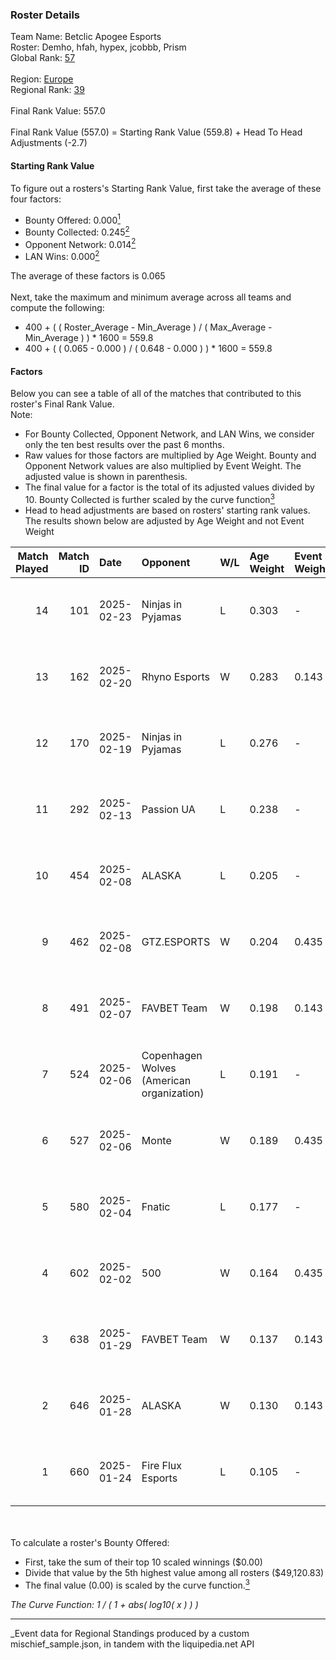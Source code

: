 ### Roster Details<br />
Team Name: Betclic Apogee Esports<br />
Roster: Demho, hfah, hypex, jcobbb, Prism<br />
Global Rank: [57](../../standings_global_2025_07_07.md)<br />
<br />
Region: [Europe]( ../../standings_europe_2025_07_07.md)<br />
Regional Rank: [39]( ../../standings_europe_2025_07_07.md)<br />
<br />
Final Rank Value:  557.0<br />
<br />
Final Rank Value (557.0) = Starting Rank Value (559.8) + Head To Head Adjustments (-2.7)<br />

#### Starting Rank Value<br />
To figure out a rosters's Starting Rank Value, first take the average of these four factors:<br />
- Bounty Offered: 0.000[<sup>1</sup>](#table2)
- Bounty Collected: 0.245[<sup>2</sup>](#table1)
- Opponent Network: 0.014[<sup>2</sup>](#table1)
- LAN Wins: 0.000[<sup>2</sup>](#table1)

The average of these factors is 0.065<br />
<br />
Next, take the maximum and minimum average across all teams and compute the following:<br />
- 400 + ( ( Roster_Average - Min_Average ) / ( Max_Average - Min_Average ) ) * 1600 = 559.8
- 400 + ( ( 0.065 - 0.000 ) / ( 0.648 - 0.000 ) ) * 1600 = 559.8


#### Factors<br />
Below you can see a table of all of the matches that contributed to this roster's Final Rank Value.<br />
Note:<br />

- For Bounty Collected, Opponent Network, and LAN Wins, we consider only the ten best results over the past 6 months.
- Raw values for those factors are multiplied by Age Weight. Bounty and Opponent Network values are also multiplied by Event Weight. The adjusted value is shown in parenthesis.
- The final value for a factor is the total of its adjusted values divided by 10. Bounty Collected is further scaled by the curve function[<sup>3</sup>](#curveFunction)
- Head to head adjustments are based on rosters' starting rank values. The results shown below are adjusted by Age Weight and not Event Weight
<span id="table1"></span><br />


| Match Played | Match ID | Date       | Opponent                                  | W/L | Age Weight | Event Weight | Bounty Collected | Opponent Network | LAN Wins  | H2H Adj. | Roster                            |
| -: | -: | :- | :- | :- | :- | :- | :- | :- | :- | -: | :- |
|           14 |      101 | 2025-02-23 | Ninjas in Pyjamas                         | L   | 0.303      | -            | -                | -                | -         |    -6.52 | Demho, hfah, hypex, jcobbb, Prism |
|           13 |      162 | 2025-02-20 | Rhyno Esports                             | W   | 0.283      | 0.143        | 0.000 (0.000)    | 0.000 (0.000)    | 0 (0.000) |     2.50 | Demho, hfah, hypex, jcobbb, Prism |
|           12 |      170 | 2025-02-19 | Ninjas in Pyjamas                         | L   | 0.276      | -            | -                | -                | -         |    -6.03 | Demho, hfah, hypex, jcobbb, Prism |
|           11 |      292 | 2025-02-13 | Passion UA                                | L   | 0.238      | -            | -                | -                | -         |    -1.95 | Demho, hfah, hypex, jcobbb, Prism |
|           10 |      454 | 2025-02-08 | ALASKA                                    | L   | 0.205      | -            | -                | -                | -         |    -0.52 | Demho, hfah, hypex, jcobbb, Prism |
|            9 |      462 | 2025-02-08 | GTZ.ESPORTS                               | W   | 0.204      | 0.435        | 0.000 (0.000)    | 0.228 (0.020)    | 0 (0.000) |     3.18 | Demho, hfah, hypex, jcobbb, Prism |
|            8 |      491 | 2025-02-07 | FAVBET Team                               | W   | 0.198      | 0.143        | 0.000 (0.000)    | 0.182 (0.005)    | 0 (0.000) |     1.82 | Demho, hfah, hypex, jcobbb, Prism |
|            7 |      524 | 2025-02-06 | Copenhagen Wolves (American organization) | L   | 0.191      | -            | -                | -                | -         |    -3.39 | Demho, hfah, hypex, jcobbb, Prism |
|            6 |      527 | 2025-02-06 | Monte                                     | W   | 0.189      | 0.435        | 0.000 (0.000)    | 0.348 (0.029)    | 0 (0.000) |     2.90 | Demho, hfah, hypex, jcobbb, Prism |
|            5 |      580 | 2025-02-04 | Fnatic                                    | L   | 0.177      | -            | -                | -                | -         |    -2.67 | Demho, hfah, hypex, jcobbb, Prism |
|            4 |      602 | 2025-02-02 | 500                                       | W   | 0.164      | 0.435        | 0.113 (0.008)    | 1.000 (0.071)    | 0 (0.000) |     4.57 | Demho, hfah, hypex, jcobbb, Prism |
|            3 |      638 | 2025-01-29 | FAVBET Team                               | W   | 0.137      | 0.143        | 0.000 (0.000)    | 0.182 (0.004)    | 0 (0.000) |     1.28 | Demho, hfah, hypex, jcobbb, Prism |
|            2 |      646 | 2025-01-28 | ALASKA                                    | W   | 0.130      | 0.143        | 0.017 (0.000)    | 0.519 (0.010)    | 0 (0.000) |     3.81 | Demho, hfah, hypex, jcobbb, Prism |
|            1 |      660 | 2025-01-24 | Fire Flux Esports                         | L   | 0.105      | -            | -                | -                | -         |    -1.70 | Demho, hfah, hypex, jcobbb, Prism |

<br />
<span id="table2"></span><br />
To calculate a roster's Bounty Offered:<br />

- First, take the sum of their top 10 scaled winnings ($0.00)
- Divide that value by the 5th highest value among all rosters ($49,120.83)
- The final value (0.00) is scaled by the curve function.[<sup>3</sup>](#curveFunction)

<span id="curveFunction"></span>_The Curve Function: 1 / ( 1 + abs( log10( x ) ) )_<br />

---
_Event data for Regional Standings produced by a custom mischief_sample.json, in tandem with the liquipedia.net API<br />
